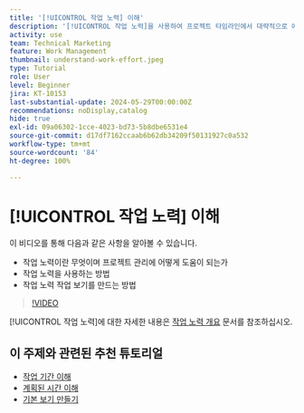 ```yaml
---
title: '[!UICONTROL 작업 노력] 이해'
description: '[!UICONTROL 작업 노력]을 사용하여 프로젝트 타임라인에서 대략적으로 예측된 시간을 파악할 수 있는 방법에 대해 알아봅니다.'
activity: use
team: Technical Marketing
feature: Work Management
thumbnail: understand-work-effort.jpeg
type: Tutorial
role: User
level: Beginner
jira: KT-10153
last-substantial-update: 2024-05-29T00:00:00Z
recommendations: noDisplay,catalog
hide: true
exl-id: 09a06302-1cce-4023-bd73-5b8dbe6531e4
source-git-commit: d17df7162ccaab6b62db34209f50131927c0a532
workflow-type: tm+mt
source-wordcount: '84'
ht-degree: 100%

---
```


# [!UICONTROL 작업 노력] 이해

이 비디오를 통해 다음과 같은 사항을 알아볼 수 있습니다.

* 작업 노력이란 무엇이며 프로젝트 관리에 어떻게 도움이 되는가
* 작업 노력을 사용하는 방법
* 작업 노력 작업 보기를 만드는 방법

>[!VIDEO](https://video.tv.adobe.com/v/3429446/?quality=12&learn=on&enablevpops)

[!UICONTROL 작업 노력]에 대한 자세한 내용은 [작업 노력 개요](https://experienceleague.adobe.com/docs/workfront/using/manage-work/tasks/task-information/work-effort.html?lang=ko-KR) 문서를 참조하십시오.

## 이 주제와 관련된 추천 튜토리얼

* [작업 기간 이해](/help/manage-work/tasks/understand-task-durations.md)
* [계획된 시간 이해](/help/manage-work/tasks/understand-planned-hours.md)
* [기본 보기 만들기](/help/reporting/basic-reporting/create-a-basic-view.md)
